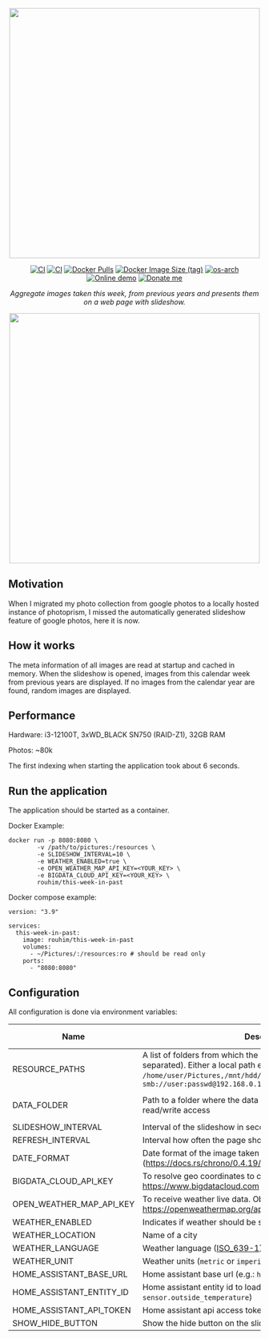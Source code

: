 <p align="center">
  <img src="https://raw.githubusercontent.com/RouHim/this-week-in-past/main/banner.png" width="500">
</p>

<p align="center">
    <a href="https://github.com/RouHim/this-week-in-past/actions/workflows/build-image.yaml"><img src="https://github.com/RouHim/this-week-in-past/actions/workflows/build-image.yaml/badge.svg" alt="CI"></a>
    <a href="https://github.com/RouHim/this-week-in-past/actions/workflows/scheduled-security-audit.yaml"><img src="https://github.com/RouHim/this-week-in-past/actions/workflows/scheduled-security-audit.yaml/badge.svg" alt="CI"></a>
    <a href="https://hub.docker.com/r/rouhim/this-week-in-past"><img alt="Docker Pulls" src="https://img.shields.io/docker/pulls/rouhim/this-week-in-past"></a>
    <a href="https://hub.docker.com/r/rouhim/this-week-in-past/tags"><img alt="Docker Image Size (tag)" src="https://img.shields.io/docker/image-size/rouhim/this-week-in-past/latest"></a>
    <a href="https://hub.docker.com/r/rouhim/this-week-in-past/tags"><img src="https://img.shields.io/badge/ARCH-amd64_•_arm64•_armv7-blueviolet" alt="os-arch"></a>
    <a href="http://152.70.175.46/"><img alt="Online demo" src="https://img.shields.io/static/v1?label=Demo&message=available&color=teal"></a>    
    <a href="https://buymeacoffee.com/rouhim"><img alt="Donate me" src="https://img.shields.io/badge/-buy_me_a%C2%A0coffee-gray?logo=buy-me-a-coffee"></a>  </p>

<p align="center">
    <i>Aggregate images taken this week, from previous years and presents them on a web page with slideshow.</i>
</p>

<p align="center">
  <img src="https://raw.githubusercontent.com/RouHim/this-week-in-past/main/screenshot.jpg" width="500">
</p>

## Motivation

When I migrated my photo collection from google photos to a locally hosted instance of photoprism, I missed the
automatically generated slideshow feature of google photos, here it is now.

## How it works

The meta information of all images are read at startup and cached in memory. When the slideshow is opened, images from
this calendar week from previous years are displayed. If no images from the calendar year are found, random images are
displayed.

## Performance

Hardware: i3-12100T, 3xWD_BLACK SN750 (RAID-Z1), 32GB RAM

Photos: ~80k

The first indexing when starting the application took about 6 seconds.

## Run the application

The application should be started as a container.

Docker Example:

```shell
docker run -p 8080:8080 \
        -v /path/to/pictures:/resources \
        -e SLIDESHOW_INTERVAL=10 \
        -e WEATHER_ENABLED=true \
        -e OPEN_WEATHER_MAP_API_KEY=<YOUR_KEY> \
        -e BIGDATA_CLOUD_API_KEY=<YOUR_KEY> \
        rouhim/this-week-in-past
```

Docker compose example:

```shell
version: "3.9"

services:
  this-week-in-past:
    image: rouhim/this-week-in-past
    volumes:
      - ~/Pictures/:/resources:ro # should be read only
    ports:
      - "8080:8080"
```

## Configuration

All configuration is done via environment variables:

| Name                     | Description                                                                                                                                                                                                    | Default value                 |
|--------------------------|----------------------------------------------------------------------------------------------------------------------------------------------------------------------------------------------------------------|-------------------------------|
| RESOURCE_PATHS           | A list of folders from which the images should be loaded (comma separated). Either a local path e.g.: `/home/user/Pictures,/mnt/hdd/images` or a samba url e.g.: `smb://user:passwd@192.168.0.1//share/photos` | `/resources` (Container only) |
| DATA_FOLDER              | Path to a folder where the data should be stored, needs to read/write access                                                                                                                                   | `/data` (Container only)      |
| SLIDESHOW_INTERVAL       | Interval of the slideshow in seconds                                                                                                                                                                           | 30                            |
| REFRESH_INTERVAL         | Interval how often the page should be reloaded in minutes                                                                                                                                                      | 180                           |
| DATE_FORMAT              | Date format of the image taken date (https://docs.rs/chrono/0.4.19/chrono/format/strftime/index.html)                                                                                                          | %d.%m.%Y                      |
| BIGDATA_CLOUD_API_KEY    | To resolve geo coordinates to city name. Obtain here: https://www.bigdatacloud.com                                                                                                                             |                               |
| OPEN_WEATHER_MAP_API_KEY | To receive weather live data. Obtain here: https://openweathermap.org/api                                                                                                                                      |                               |
| WEATHER_ENABLED          | Indicates if weather should be shown in the slideshow                                                                                                                                                          | false                         |
| WEATHER_LOCATION         | Name of a city                                                                                                                                                                                                 | Berlin                        |
| WEATHER_LANGUAGE         | Weather language ([ISO_639-1](https://en.wikipedia.org/wiki/ISO_639-1))                                                                                                                                        | en                            |
| WEATHER_UNIT             | Weather units (`metric` or `imperial`)                                                                                                                                                                         | metric                        |
| HOME_ASSISTANT_BASE_URL  | Home assistant base url (e.g.: `http://192.168.0.123:8123`)                                                                                                                                                    |                               |
| HOME_ASSISTANT_ENTITY_ID | Home assistant entity id to load the weather from (e.g.: `sensor.outside_temperature`)                                                                                                                         |                               |
| HOME_ASSISTANT_API_TOKEN | Home assistant api access token                                                                                                                                                                                |                               |
| SHOW_HIDE_BUTTON         | Show the hide button on the slideshow                                                                                                                                                                          | false                         |
